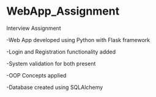 # WebApp_Assignment
Interview Assignment

-Web App developed using Python with Flask framework

-Login and Registration functionality added

-System validation for both present

-OOP Concepts applied

-Database created using SQLAlchemy
